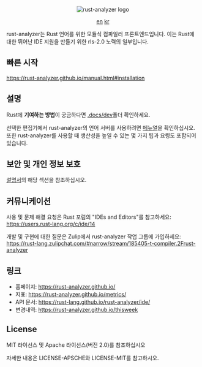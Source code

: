 <p align="center">
  <img
    src="https://raw.githubusercontent.com/rust-analyzer/rust-analyzer/master/assets/logo-wide.svg"
    alt="rust-analyzer logo">
</p>

<p align="center">
  <a href="https://github.com/rust-lang/rust-analyzer/blob/master/README.md">en</a>
  <a href="README-KO.md">kr</a>
</p>

rust-analyzer는 Rust 언어를 위한 모듈식 컴파일러 프론트엔드입니다.
이는 Rust에 대한 뛰어난 IDE 지원을 만들기 위한 rls-2.0 노력의 일부입니다.

## 빠른 시작

https://rust-analyzer.github.io/manual.html#installation

## 설명

Rust에 **기여하는 방법**이 궁금하다면 [.docs/dev](.docs/dev)폴더 확인하세요.

선택한 편집기에서 rust-analyzer의 언어 서버를 사용하려면 [메뉴얼](https://rust-analyzer.github.io/manual.html)을 확인하십시오. 또한 rust-analyzer를 사용할 때 생산성을 높일 수 있는 몇 가지 팁과 요령도 포함되어 있습니다.

## 보안 및 개인 정보 보호

[설명서](https://rust-analyzer.github.io/manual.html#security)의 해당 섹션을 참조하십시오.

## 커뮤니케이션

사용 및 문제 해결 요청은 Rust 포럼의 "IDEs and Editors"를 참고하세요:
https://users.rust-lang.org/c/ide/14

개발 및 구현에 대한 질문은 Zulip에서 rust-analyzer 작업 그룹에 가입하세요:
https://rust-lang.zulipchat.com/#narrow/stream/185405-t-compiler.2Frust-analyzer

## 링크

* 홈페이지: https://rust-analyzer.github.io/
* 지표: https://rust-analyzer.github.io/metrics/
* API 문서: https://rust-lang.github.io/rust-analyzer/ide/
* 변경내역: https://rust-analyzer.github.io/thisweek

## License

MIT 라이선스 및 Apache 라이선스(버전 2.0)를 참조하십시오

자세한 내용은 LICENSE-APSCHE와 LICENSE-MIT를 참고하시오.
